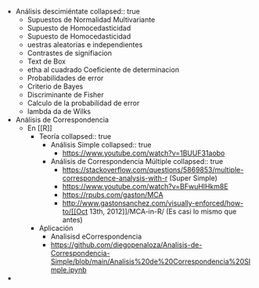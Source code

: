 - Análisis descimiéntate
  collapsed:: true
	- Supuestos de Normalidad Multivariante
	- Supuesto de Homocedasticidad
	- Supuesto de Homocedasticidad
	- uestras aleatorias e independientes
	- Contrastes de signifiacion
	- Text de Box
	- etha al cuadrado Coeficiente de determinacion
	- Probabilidades de error
	- Criterio de Bayes
	- Discriminante de Fisher
	- Calculo de la probabilidad de error
	- lambda da de Wilks
- Análisis de Correspondencia
	- En [[R]]
		- Teoría
		  collapsed:: true
			- Análisis Simple
			  collapsed:: true
				- https://www.youtube.com/watch?v=1BUUF31aobo
			- Análisis de Correspondencia Múltiple
			  collapsed:: true
				- https://stackoverflow.com/questions/5869853/multiple-correspondence-analysis-with-r (Super Simple)
				- https://www.youtube.com/watch?v=BFwuHlHkm8E
				- https://rpubs.com/gaston/MCA
				- http://www.gastonsanchez.com/visually-enforced/how-to/[[Oct 13th, 2012]]/MCA-in-R/  (Es casi lo mismo que antes)
		- Aplicación
			- Analisisd eCorrespondencia
			- https://github.com/diegopenaloza/Analisis-de-Correspondencia-Simple/blob/main/Analisis%20de%20Correspondencia%20SImple.ipynb
-